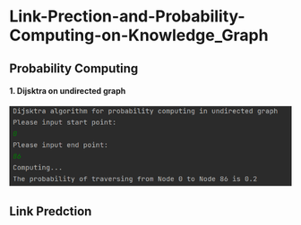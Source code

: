 # Link-Prection-and-Probability-Computing-on-Knowledge_Graph

## Probability Computing

#### 1. Dijsktra on undirected graph

![dij_result](.\assets\dij_result.png)

## Link Predction

